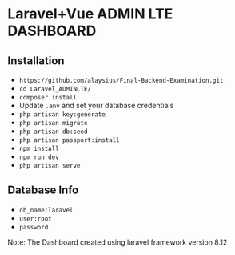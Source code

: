 

# Laravel+Vue ADMIN LTE DASHBOARD

## Installation

- `https://github.com/alaysius/Final-Backend-Examination.git`
- `cd Laravel_ADMINLTE/`
- `composer install`
- Update `.env` and set your database credentials
- `php artisan key:generate`
- `php artisan migrate`
- `php artisan db:seed`
- `php artisan passport:install`
- `npm install`
- `npm run dev`
- `php artisan serve`

## Database Info
- `db_name:laravel`
- `user:root`
- `password`

Note: The Dashboard created using laravel framework version 8.12


